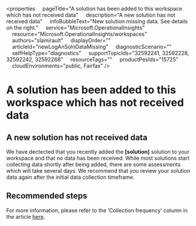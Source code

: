 <properties
    pageTitle="A solution has been added to this workspace which has not received data"
    description="A new solution has not received data"
    infoBubbleText="New solution missing data. See details on the right."
    service="Microsoft.OperationalInsights"
    resource="Microsoft.OperationalInsights/workspaces"
    authors="slamirault"
    displayOrder=""
    articleId="newLogAnSolnDataMissing"
    diagnosticScenario=""
    selfHelpType="diagnostics"
    supportTopicIds="32592241, 32592228, 32592242, 32592268"
    resourceTags=""
    productPesIds="15725"
    cloudEnvironments="public, Fairfax"
/>

# A solution has been added to this workspace which has not received data
<!--issueDescription-->
## **A new solution has not received data**
We have dectected that you recently added the **<!--$solution-->[solution]<!--/$solution-->** solution to your workspace and that no data has been received. While most solutions start collecting data shortly after being added, there are some assessments which will take several days. We recommend that you review your solution data again after the initial data collection timeframe.
<!--/issueDescription-->

## **Recommended steps**

For more information, please refer to the ‘Collection frequency’ column in the article [here](https://docs.microsoft.com/en-us/azure/monitoring/monitoring-solutions-inventory).
